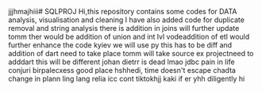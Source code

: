 jjjhmajhiii# SQLPROJ
Hi,this repository contains some codes for DATA analysis, visualisation and cleaning
I have also added code for duplicate removal and string analysis
there is addition in joins will further update tomm
ther would be addition of union and int lvl vodeaddition of etl would further enhance the code
kyiev we will use py
this has to be diff and addition of dart need to take place
tomm will take source ex projectneed to adddart
this will be different johan
dietrr is dead lmao
jdbc pain in life
conjuri
birpalecxess good place
hshhedi, time doesn't escape
chadta
change in plann ling lang relia icc
cont
tiktokhjj
kaki if er
yhh
diligently hi
